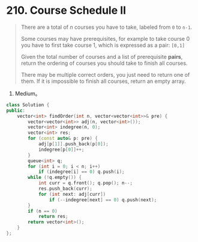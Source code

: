 # 210. Course Schedule II

> There are a total of *n* courses you have to take, labeled from `0` to `n-1`.
>
> Some courses may have prerequisites, for example to take course 0 you have to first take course 1, which is expressed as a pair: `[0,1]`
>
> Given the total number of courses and a list of prerequisite **pairs**, return the ordering of courses you should take to finish all courses.
>
> There may be multiple correct orders, you just need to return one of them. If it is impossible to finish all courses, return an empty array.

1. Medium。

```cpp
class Solution {
public:
    vector<int> findOrder(int n, vector<vector<int>>& pre) {
        vector<vector<int>> adj(n, vector<int>());
        vector<int> indegree(n, 0);
        vector<int> res;
        for (const auto& p: pre) {
            adj[p[1]].push_back(p[0]);
            indegree[p[0]]++;
        }
        queue<int> q;
        for (int i = 0; i < n; i++)
            if (indegree[i] == 0) q.push(i);
        while (!q.empty()) {
            int curr = q.front(); q.pop(); n--;
            res.push_back(curr);
            for (int next: adj[curr])
                if (--indegree[next] == 0) q.push(next);
        }
        if (n == 0)
            return res;
        return vector<int>();
    }
};
```



